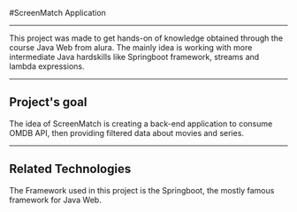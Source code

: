 #ScreenMatch Application

---

This project was made to get hands-on of knowledge obtained through the course Java Web from alura. The mainly idea is working with more intermediate Java hardskills like Springboot framework, streams and lambda expressions.

---

##  Project's goal

The idea of ScreenMatch is creating a back-end application to consume OMDB API, then providing filtered data about movies and series. 

---

## Related Technologies

The Framework used in this project is the Springboot, the mostly famous framework for Java Web.  
